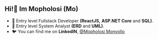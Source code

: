 ## Hi!👋 Im Mopholosi (Mo)
- 🌱 Entry level Fullstack Developer **(ReactJS,** **ASP.NET Core** and **SQL)**.
- 🌱 Entry level System Analyst **(ERD** and **UML)**.
- 🐦 You can find me on **LinkedIN**, [@Mopholosi Monyollo](https://www.linkedin.com/in/mopholosi-monyollo-b184001b2/)


